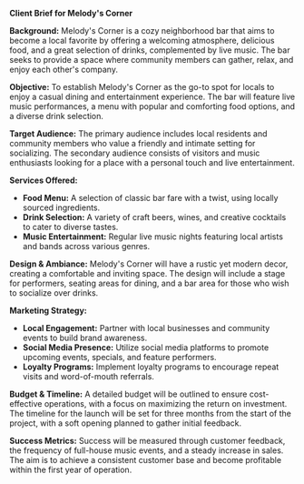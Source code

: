 [1]: https://singa.com/blog/small-town-bar-ideas/ ""
[2]: https://www.wordlayouts.com/free/complete-guide-on-client-brief-with-examples/ ""
[3]: https://www.shiftbase.com/blog/how-to-open-a-bar ""


**Client Brief for Melody's Corner**

**Background:**
Melody's Corner is a cozy neighborhood bar that aims to become a local favorite by offering a welcoming atmosphere, delicious food, and a great selection of drinks, complemented by live music. The bar seeks to provide a space where community members can gather, relax, and enjoy each other's company.

**Objective:**
To establish Melody's Corner as the go-to spot for locals to enjoy a casual dining and entertainment experience. The bar will feature live music performances, a menu with popular and comforting food options, and a diverse drink selection.

**Target Audience:**
The primary audience includes local residents and community members who value a friendly and intimate setting for socializing. The secondary audience consists of visitors and music enthusiasts looking for a place with a personal touch and live entertainment.

**Services Offered:**
- **Food Menu:** A selection of classic bar fare with a twist, using locally sourced ingredients.
- **Drink Selection:** A variety of craft beers, wines, and creative cocktails to cater to diverse tastes.
- **Music Entertainment:** Regular live music nights featuring local artists and bands across various genres.

**Design & Ambiance:**
Melody's Corner will have a rustic yet modern decor, creating a comfortable and inviting space. The design will include a stage for performers, seating areas for dining, and a bar area for those who wish to socialize over drinks.

**Marketing Strategy:**
- **Local Engagement:** Partner with local businesses and community events to build brand awareness.
- **Social Media Presence:** Utilize social media platforms to promote upcoming events, specials, and feature performers.
- **Loyalty Programs:** Implement loyalty programs to encourage repeat visits and word-of-mouth referrals.

**Budget & Timeline:**
A detailed budget will be outlined to ensure cost-effective operations, with a focus on maximizing the return on investment. The timeline for the launch will be set for three months from the start of the project, with a soft opening planned to gather initial feedback.

**Success Metrics:**
Success will be measured through customer feedback, the frequency of full-house music events, and a steady increase in sales. The aim is to achieve a consistent customer base and become profitable within the first year of operation.
